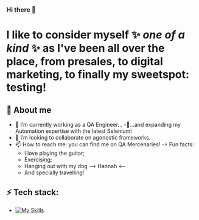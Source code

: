 ### Hi there 👋


# I like to consider myself ✨ _one of a kind_ ✨ as I've been all over the place, from presales, to digital marketing, to finally my sweetspot: testing!


## :beginner: About me
- 🔭 I’m currently working as a QA Engineer...
          -🌱...and expanding my Automation expertise with the latest Selenium!
- 👯 I’m looking to collaborate on agonostic frameworks.
- 📫 How to reach me: you can find me on QA Mercenaries!
-⚡ Fun facts:
    - I love playing the guitar;
    - Exercising;
    - Hanging out with my dog --> Hannah <--
    - And specially travelling!

## :zap: Tech stack:

* [![My Skills](https://skillicons.dev/icons?i=mysql,selenium,java,git,docker,rest-assured)](https://skillicons.dev)
